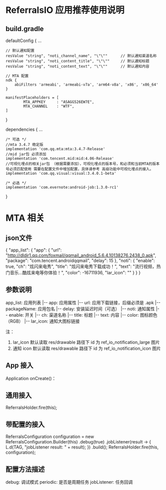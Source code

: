 ReferralsIO 应用推荐使用说明
===================================

build.gradle
------------

defaultConfig {
	...

	// 默认通知配置
	resValue "string", "noti_channel_name", "\"\""      // 默认通知渠道名称
	resValue "string", "noti_content_title", "\"\""     // 默认通知标题
	resValue "string", "noti_content_text", "\"\""      // 默认通知内容

    // MTA 配置
    ndk {
        abiFilters 'armeabi', 'armeabi-v7a', 'arm64-v8a', 'x86', 'x86_64'
    }

	manifestPlaceholders = [
			MTA_APPKEY     : "ASAGG526EW7E",
			MTA_CHANNEL    : "WTF",
	]
}

dependencies {
	...

    /* 可选 */
    //mta 3.4.7 稳定版
    implementation 'com.qq.mta:mta:3.4.7-Release'
    //mid jar包 必须添加
    implementation 'com.tencent.mid:mid:4.06-Release'
    //可视化埋点的相关jar包 （根据需要添加），可视化埋点的版本号，和必须和当前MTA的版本号必须匹配使用 需要在配置文件中增加配置，具体请参考 高级功能中可视化埋点的接入。
    implementation 'com.qq.visual:visual:3.4.0.1-beta'

    /* 必选 */
    implementation 'com.evernote:android-job:1.3.0-rc1'
}

MTA 相关
=============

json文件
-------

{
	"app_list": {
		"app": {
			"url": "http://dldir1.qq.com/foxmail/qqmail_android_5.6.4.10138276.2438_0.apk",
			"package": "com.tencent.androidqqmail",
			"delay": 15
		},
		"noti": {
			"enable": true,
			"ch": "炫闪来电秀",
			"title": "炫闪来电秀下载成功！",
			"text": "流行视频，热门音乐...酷炫来电等你体验！",
			"color": -16711936,
			"lar_icon": ""
		}
	}
}

参数说明
-------

app_list: 应用列表
    |-- app: 应用属性
        |-- url: 应用下载链接，后缀必须是 .apk
        |-- packageName: 应用包名
        |-- delay: 安装延迟时间（可选）
    |-- noti: 通知属性
        |-- enable: 开关
        |-- ch: 渠道名称
        |-- title: 标题
        |-- text: 内容
        |-- color: 图标颜色（RGB）
        |-- lar_icon: 通知大图标链接

注：
1. lar_icon 默认读取 res/drawable 路径下 id 为 ref_io_notification_large 图片
2. 通知 icon 默认读取 res/drawable 路径下 id 为 ref_io_notification_icon 图片

App 接入
------------

Application onCreate()：

通用接入
-------
ReferralsHolder.fire(this);

带配置的接入
-------
ReferralsConfiguration configuration = new ReferralsConfiguration.Builder(this)
        .debug(true)
        .jobListener(result -> {
            L.d(TAG, "jobListener result: " + result);
        })
        .build();
ReferralsHolder.fire(this, configuration);

配置方法描述
-------

debug: 调试模式
periodic: 是否是周期任务
jobListener: 任务回调
